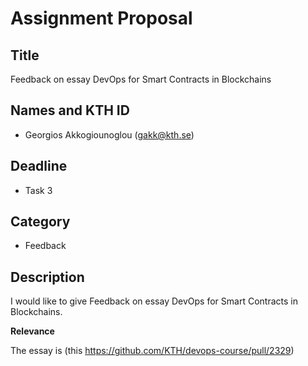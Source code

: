 # Assignment Proposal

## Title

Feedback on essay DevOps for Smart Contracts in Blockchains

## Names and KTH ID

- Georgios Akkogiounoglou (gakk@kth.se)
 
 ## Deadline

- Task 3

## Category

- Feedback

## Description

I would like to give Feedback on essay DevOps for Smart Contracts in Blockchains.

**Relevance**

The essay is (this https://github.com/KTH/devops-course/pull/2329)
